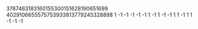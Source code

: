 3787463183160155300151628190651699
4029106655575753933813779245328898
1
-1
-1
-1
-1
-1
1
-1
1
-1
-1
1
1
-1
1
1
-1
-1
-1

